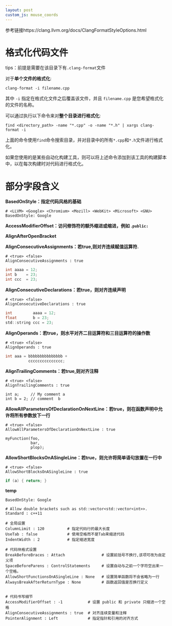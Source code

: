 ```yaml
---
layout: post
custom_js: mouse_coords
---
```

参考链接https://clang.llvm.org/docs/ClangFormatStyleOptions.html

# 格式化代码文件

tips：前提是需要在该目录下有`.clang-format`文件

对于**单个文件的格式化**:

```shell
clang-format -i filename.cpp
```

其中 `-i` 指定在格式化文件之后覆盖该文件，并且 `filename.cpp` 是您希望格式化的文件的名称。



可以通过执行以下命令来对**整个目录进行格式化**:

```shell
find <directory_path> -name "*.cpp" -o -name "*.h" | xargs clang-format -i
```

上面的命令使用`find`命令搜索目录，并对目录中的所有`*.cpp`和`*.h`文件进行格式化。

如果您使用的是某些自动化构建工具，则可以将上述命令添加到该工具的构建脚本中，以在每次构建时对代码进行格式化。





# 部分字段含义

**BasedOnStyle：指定代码风格的基础**

```
# <LLVM> <Google> <Chromium> <Mozill> <WebKit> <Microsoft> <GNU>
BasedOnStyle: Google
```

**AccessModifierOffset：访问修饰符的额外缩进或缩进，例如 .`public:`**



**AlignAfterOpenBracket**



**AlignConsecutiveAssignments：若true,则对齐连续赋值运算符.**

```
# <true> <false>
AlignConsecutiveAssignments : true
```

```c
int aaaa = 12;
int b    = 23;
int ccc  = 23;
```



**AlignConsecutiveDeclarations：若true，则对齐连续声明**

```
# <true> <false>
AlignConsecutiveDeclarations : true
```

```c
int         aaaa = 12;
float       b = 23;
std::string ccc = 23;
```



**AlignOperands：若true，则水平对齐二目运算符和三目运算符的操作数**

```
# <true> <false>
AlignOperands : true
```

```c
int aaa = bbbbbbbbbbbbbbb +
          ccccccccccccccc;
```

**AlignTrailingComments：若true,则对齐注释**

```
# <true> <false>
AlignTrailingComments : true
```

```
int a;     // My comment a
int b = 2; // comment  b
```



**AllowAllParametersOfDeclarationOnNextLine：若true，则在函数声明中允许将所有参数放下一行**

```
# <true> <false>
AllowAllParametersOfDeclarationOnNextLine : true
```

```
myFunction(foo,
           bar,
           plop);
```



**AllowShortBlocksOnASingleLine：若true，则允许将简单语句放置在一行中**

```
# <true> <false>
AllowShortBlocksOnASingleLine : true
```

```c
if (a) { return; }
```













**temp**

```
BasedOnStyle: Google

# Allow double brackets such as std::vector<std::vector<int>>.
Standard : c++11

# 全局设置
ColumnLimit : 120          # 指定代码行的最大长度
UseTab : false             # 使用空格而不是Tab来缩进代码
IndentWidth : 2            # 指定缩进宽度

# 代码块格式设置
BreakBeforeBraces : Attach                # 设置前括号不换行,该项可改为自定义项
SpaceBeforeParens : ControlStatements     # 设置自动与之前一个字符空出来一个空格。
AllowShortFunctionsOnASingleLine : None   # 设置简单函数将不会省略为一行
AlwaysBreakAfterReturnType : None         # 函数返回值是否换行定义


# 代码书写细节
AccessModifierOffset : -1           # 设置 public 和 private 只缩进一个空格
AlignConsecutiveAssignments : true  # 对齐连续变量和注释
PointerAlignment : Left             # 指定指针和引用的对齐方式


```

